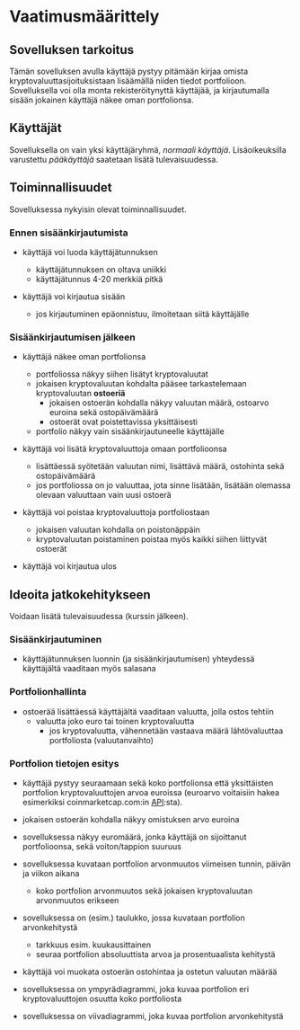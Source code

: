 # Vaatimusmäärittely

## Sovelluksen tarkoitus

Tämän sovelluksen avulla käyttäjä pystyy pitämään kirjaa omista kryptovaluuttasijoituksistaan lisäämällä niiden tiedot portfolioon. Sovelluksella voi olla monta rekisteröitynyttä käyttäjää, ja kirjautumalla sisään jokainen käyttäjä näkee oman portfolionsa.

## Käyttäjät

Sovelluksella on vain yksi käyttäjäryhmä, _normaali käyttäjä_. Lisäoikeuksilla varustettu _pääkäyttäjä_ saatetaan lisätä tulevaisuudessa.

## Toiminnallisuudet

Sovelluksessa nykyisin olevat toiminnallisuudet.

### Ennen sisäänkirjautumista

- käyttäjä voi luoda käyttäjätunnuksen
  - käyttäjätunnuksen on oltava uniikki
  - käyttäjätunnus 4-20 merkkiä pitkä

- käyttäjä voi kirjautua sisään
  - jos kirjautuminen epäonnistuu, ilmoitetaan siitä käyttäjälle

### Sisäänkirjautumisen jälkeen

- käyttäjä näkee oman portfolionsa
  - portfoliossa näkyy siihen lisätyt kryptovaluutat
  - jokaisen kryptovaluutan kohdalta pääsee tarkastelemaan kryptovaluutan **ostoeriä**
    - jokaisen ostoerän kohdalla näkyy valuutan määrä, ostoarvo euroina sekä ostopäivämäärä
    - ostoerät ovat poistettavissa yksittäisesti
  - portfolio näkyy vain sisäänkirjautuneelle käyttäjälle
  
- käyttäjä voi lisätä kryptovaluuttoja omaan portfolioonsa
  - lisättäessä syötetään valuutan nimi, lisättävä määrä, ostohinta sekä ostopäivämäärä
  - jos portfoliossa on jo valuuttaa, jota sinne lisätään, lisätään olemassa olevaan valuuttaan vain uusi ostoerä

- käyttäjä voi poistaa kryptovaluuttoja portfoliostaan
  - jokaisen valuutan kohdalla on poistonäppäin
  - kryptovaluutan poistaminen poistaa myös kaikki siihen liittyvät ostoerät
  
- käyttäjä voi kirjautua ulos

## Ideoita jatkokehitykseen

Voidaan lisätä tulevaisuudessa (kurssin jälkeen).

### Sisäänkirjautuminen

- käyttäjätunnuksen luonnin (ja sisäänkirjautumisen) yhteydessä käyttäjältä vaaditaan myös salasana

### Portfolionhallinta
  
- ostoerää lisättäessä käyttäjältä vaaditaan valuutta, jolla ostos tehtiin
  - valuutta joko euro tai toinen kryptovaluutta
    - jos kryptovaluutta, vähennetään vastaava määrä lähtövaluuttaa portfoliosta (valuutanvaihto)

### Portfolion tietojen esitys

- käyttäjä pystyy seuraamaan sekä koko portfolionsa että yksittäisten portfolion kryptovaluuttojen arvoa euroissa (euroarvo voitaisiin hakea esimerkiksi coinmarketcap.com:in [API](https://coinmarketcap.com/api/):sta).

- jokaisen ostoerän kohdalla näkyy omistuksen arvo euroina

- sovelluksessa näkyy euromäärä, jonka käyttäjä on sijoittanut portfolioonsa, sekä voiton/tappion suuruus

- sovelluksessa kuvataan portfolion arvonmuutos viimeisen tunnin, päivän ja viikon aikana
  - koko portfolion arvonmuutos sekä jokaisen kryptovaluutan arvonmuutos erikseen
  
- sovelluksessa on (esim.) taulukko, jossa kuvataan portfolion arvonkehitystä
  - tarkkuus esim. kuukausittainen
  - seuraa portfolion absoluuttista arvoa ja prosentuaalista kehitystä
  
- käyttäjä voi muokata ostoerän ostohintaa ja ostetun valuutan määrää
  
- sovelluksessa on ympyrädiagrammi, joka kuvaa portfolion eri kryptovaluuttojen osuutta koko portfoliosta

- sovelluksessa on viivadiagrammi, joka kuvaa portfolion arvonkehitystä
